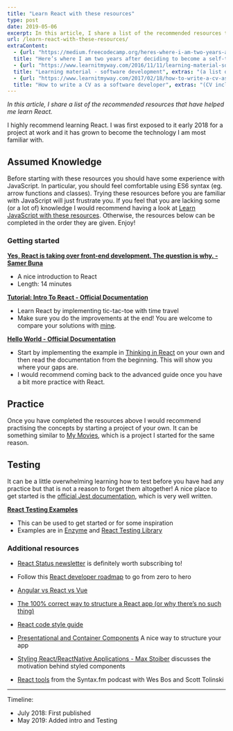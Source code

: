 ```yaml
---
title: "Learn React with these resources"
type: post
date: 2019-05-06
excerpt: In this article, I share a list of the recommended resources that have helped me learn React.
url: /learn-react-with-these-resources/
extraContent:
  - {url: "https://medium.freecodecamp.org/heres-where-i-am-two-years-after-deciding-to-become-a-self-taught-developer-5e8836fe2906", 
  title: "Here’s where I am two years after deciding to become a self-taught developer"}
  - {url: "https://www.learnitmyway.com/2016/11/11/learning-material-software-development/", 
  title: "Learning material - software development", extras: "(a list of learning resources, starting with Introduction to Computer Science)"}
  - {url: "https://www.learnitmyway.com/2017/02/18/how-to-write-a-cv-as-a-software-developer/", 
  title: "How to write a CV as a software developer", extras: "(CV included)"}
---
```


_In this article, I share a list of the recommended resources that have helped me learn React._

<!--more-->

I highly recommend learning React. I was first exposed to it early 2018 for a project at work and it has grown to become the technology I am most familiar with.

## Assumed Knowledge

Before starting with these resources you should have some experience with JavaScript.
In particular, you should feel comfortable using ES6 syntax (eg. arrow functions and classes).
Trying these resources before you are familiar with JavaScript will just frustrate you.
If you feel that you are lacking some (or a lot of) knowledge I would recommend having a look
at <a href="https://www.learnitmyway.com/learn-javascript-with-these-resources/" target="_blank"
rel="noopener">Learn JavaScript with these resources</a>.
Otherwise, the resources below can be completed in the order they are given. Enjoy!

### Getting started

**<a href="https://medium.freecodecamp.com/yes-react-is-taking-over-front-end-development-the-question-is-why-40837af8ab76" target="_blank" rel="noopener">Yes, React is taking over front-end development. The question is why. - Samer Buna</a>**

- A nice introduction to React
- Length: 14 minutes

**<a href="https://reactjs.org/tutorial/tutorial.html" target="_blank" rel="noopener">Tutorial: Intro To React - Official Documentation</a>**

- Learn React by implementing tic-tac-toe with time travel
- Make sure you do the improvements at the end! You are welcome to compare your solutions with <a href="https://github.com/DeveloperDavo/intro-to-react-tutorial" target="_blank" rel="noopener">mine</a>.

**<a href="https://reactjs.org/docs/hello-world.html" target="_blank" rel="noopener">Hello World - Official Documentation</a>**

- Start by implementing the example in <a href="https://reactjs.org/docs/thinking-in-react.html" target="_blank" rel="noopener">Thinking in React</a>
  on your own and then read the documentation from the beginning. This will show you where your gaps are.
- I would recommend coming back to the advanced guide once you have a bit more practice with React.

## Practice

Once you have completed the resources above I would recommend practising the concepts by starting a project of your own. It can be something similar to
<a href="https://github.com/DeveloperDavo/my-movies" target="_blank" rel="noopener">My Movies</a>, which is a project I started for the same reason.

## Testing

It can be a little overwhelming learning how to test before you have had any practice but that is not a reason to forget them altogether! A nice place to get started is the [official Jest documentation](https://jestjs.io/docs/en/getting-started), which is very well written.

**[React Testing Examples](https://react-testing-examples.com/)**

- This can be used to get started or for some inspiration
- Examples are in [Enzyme](https://github.com/airbnb/enzyme) and [React Testing Library](https://www.npmjs.com/package/react-testing-library)

### Additional resources

- <a href="https://react.statuscode.com/" target="_blank" rel="noopener">‎React Status newsletter</a> is definitely worth subscribing to!

- Follow this <a href="https://github.com/adam-golab/react-developer-roadmap" target="_blank" rel="noopener">React developer roadmap</a> to go from zero to hero

- <a href="https://medium.com/unicorn-supplies/angular-vs-react-vs-vue-a-2017-comparison-c5c52d620176" target="_blank" rel="noopener">Angular vs React vs Vue</a>

- <a href="https://hackernoon.com/the-100-correct-way-to-structure-a-react-app-or-why-theres-no-such-thing-3ede534ef1ed" target="_blank" rel="noopener">The 100% correct way to structure a React app (or why there’s no such thing)</a>

- <a href="https://css-tricks.com/react-code-style-guide/" target="_blank" rel="noopener">React code style guide</a>

- <a href="https://medium.com/@dan_abramov/smart-and-dumb-components-7ca2f9a7c7d0" target="_blank" rel="noopener">Presentational and Container Components</a> A nice way to structure your app

- <a href="https://www.youtube.com/watch?time_continue=101&v=bIK2NwoK9xk" target="_blank" rel="noopener">Styling React/ReactNative Applications - Max Stoiber</a> discusses the motivation behind styled components

- <a href="https://syntax.fm/show/001/react-tools" target="_blank" rel="noopener">React tools</a> from the Syntax.fm podcast with Wes Bos and Scott Tolinski

---

Timeline:

- July 2018: First published
- May 2019: Added intro and Testing
